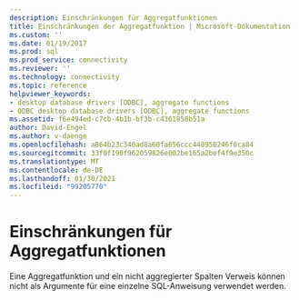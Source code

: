```yaml
---
description: Einschränkungen für Aggregatfunktionen
title: Einschränkungen der Aggregatfunktion | Microsoft-Dokumentation
ms.custom: ''
ms.date: 01/19/2017
ms.prod: sql
ms.prod_service: connectivity
ms.reviewer: ''
ms.technology: connectivity
ms.topic: reference
helpviewer_keywords:
- desktop database drivers [ODBC], aggregate functions
- ODBC desktop database drivers [ODBC], aggregate functions
ms.assetid: f6e494ed-c7cb-4b1b-bf3b-c4361850b51a
author: David-Engel
ms.author: v-daenge
ms.openlocfilehash: a864b23c340ad8a60fa656ccc440950246f0ca84
ms.sourcegitcommit: 33f0f190f962059826e002be165a2bef4f9e350c
ms.translationtype: MT
ms.contentlocale: de-DE
ms.lasthandoff: 01/30/2021
ms.locfileid: "99205770"
---
```

# <a name="aggregate-function-limitations"></a>Einschränkungen für Aggregatfunktionen
Eine Aggregatfunktion und ein nicht aggregierter Spalten Verweis können nicht als Argumente für eine einzelne SQL-Anweisung verwendet werden.
